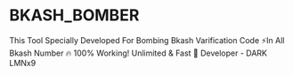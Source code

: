 # BKASH_BOMBER
This Tool Specially Developed For Bombing Bkash Varification Code ⚡In All Bkash Number 🔥 100% Working! Unlimited &amp; Fast 🌟 Developer - DARK LMNx9

